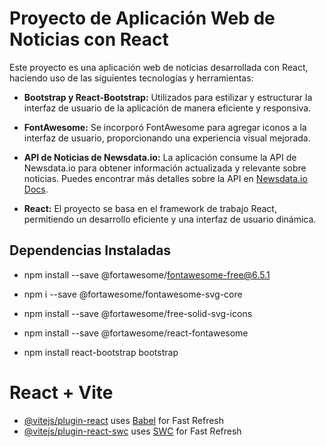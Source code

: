 
# Proyecto de Aplicación Web de Noticias con React

Este proyecto es una aplicación web de noticias desarrollada con React, haciendo uso de las siguientes tecnologías y herramientas:

- **Bootstrap y React-Bootstrap:** Utilizados para estilizar y estructurar la interfaz de usuario de la aplicación de manera eficiente y responsiva.

- **FontAwesome:** Se incorporó FontAwesome para agregar iconos a la interfaz de usuario, proporcionando una experiencia visual mejorada.

- **API de Noticias de Newsdata.io:** La aplicación consume la API de Newsdata.io para obtener información actualizada y relevante sobre noticias. Puedes encontrar más detalles sobre la API en [Newsdata.io Docs](https://newsdata.io/docs).

- **React:** El proyecto se basa en el framework de trabajo React, permitiendo un desarrollo eficiente y una interfaz de usuario dinámica.

## Dependencias Instaladas

- npm install --save @fortawesome/fontawesome-free@6.5.1

- npm i --save @fortawesome/fontawesome-svg-core

- npm install --save @fortawesome/free-solid-svg-icons

- npm install --save @fortawesome/react-fontawesome

- npm install react-bootstrap bootstrap



# React + Vite

- [@vitejs/plugin-react](https://github.com/vitejs/vite-plugin-react/blob/main/packages/plugin-react/README.md) uses [Babel](https://babeljs.io/) for Fast Refresh
- [@vitejs/plugin-react-swc](https://github.com/vitejs/vite-plugin-react-swc) uses [SWC](https://swc.rs/) for Fast Refresh
